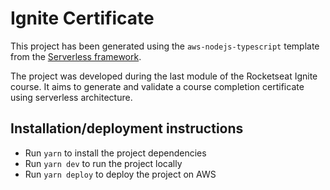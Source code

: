 # Ignite Certificate

This project has been generated using the `aws-nodejs-typescript` template from the [Serverless framework](https://www.serverless.com/).

The project was developed during the last module of the Rocketseat Ignite course. It aims to generate and validate a course completion certificate using serverless architecture.

## Installation/deployment instructions

- Run `yarn` to install the project dependencies
- Run `yarn dev` to run the project locally
- Run `yarn deploy` to deploy the project on AWS


